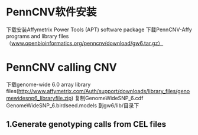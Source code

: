 # PennCNV软件安装
下载安装Affymetrix Power Tools (APT) software package 
下载PennCNV-Affy programs and library files（www.openbioinformatics.org/penncnv/download/gw6.tar.gz）


# PennCNV calling CNV
下载genome-wide 6.0 array library files(http://www.affymetrix.com/Auth/support/downloads/library_files/genomewidesnp6_libraryfile.zip)
复制GenomeWideSNP_6.cdf GenomeWideSNP_6.birdseed.models 到gw6/lib/目录下
## 1.Generate genotyping calls from CEL files
